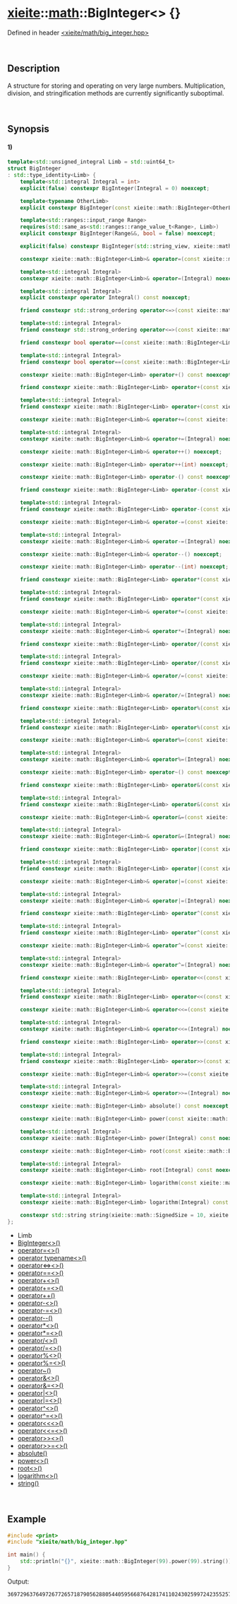 # [xieite](../../xieite.md)\:\:[math](../../math.md)\:\:BigInteger\<\> \{\}
Defined in header [<xieite/math/big_integer.hpp>](../../../include/xieite/math/big_integer.hpp)

&nbsp;

## Description
A structure for storing and operating on very large numbers. Multiplication, division, and stringification methods are currently significantly suboptimal.

&nbsp;

## Synopsis
#### 1)
```cpp
template<std::unsigned_integral Limb = std::uint64_t>
struct BigInteger
: std::type_identity<Limb> {
    template<std::integral Integral = int>
    explicit(false) constexpr BigInteger(Integral = 0) noexcept;

    template<typename OtherLimb>
    explicit constexpr BigInteger(const xieite::math::BigInteger<OtherLimb>&) noexcept;

    template<std::ranges::input_range Range>
    requires(std::same_as<std::ranges::range_value_t<Range>, Limb>)
    explicit constexpr BigInteger(Range&&, bool = false) noexcept;

    explicit(false) constexpr BigInteger(std::string_view, xieite::math::SignedSize = 10, xieite::strings::NumberComponents = xieite::strings::NumberComponents()) noexcept;

    constexpr xieite::math::BigInteger<Limb>& operator=(const xieite::math::BigInteger<Limb>&) noexcept;

    template<std::integral Integral>
    constexpr xieite::math::BigInteger<Limb>& operator=(Integral) noexcept;

    template<std::integral Integral>
    explicit constexpr operator Integral() const noexcept;

    friend constexpr std::strong_ordering operator<=>(const xieite::math::BigInteger<Limb>&, const xieite::math::BigInteger<Limb>&) noexcept;

    template<std::integral Integral>
    friend constexpr std::strong_ordering operator<=>(const xieite::math::BigInteger<Limb>&, Integral) noexcept;

    friend constexpr bool operator==(const xieite::math::BigInteger<Limb>&, const xieite::math::BigInteger<Limb>&) const noexcept;

    template<std::integral Integral>
    friend constexpr bool operator==(const xieite::math::BigInteger<Limb>&, Integral) const noexcept;

    constexpr xieite::math::BigInteger<Limb> operator+() const noexcept;

    friend constexpr xieite::math::BigInteger<Limb> operator+(const xieite::math::BigInteger<Limb>&, const xieite::math::BigInteger<Limb>&) noexcept;

    template<std::integral Integral>
    friend constexpr xieite::math::BigInteger<Limb> operator+(const xieite::math::BigInteger<Limb>&, Integral) noexcept;

    constexpr xieite::math::BigInteger<Limb>& operator+=(const xieite::math::BigInteger<Limb>&) noexcept;

    template<std::integral Integral>
    constexpr xieite::math::BigInteger<Limb>& operator+=(Integral) noexcept;

    constexpr xieite::math::BigInteger<Limb>& operator++() noexcept;

    constexpr xieite::math::BigInteger<Limb> operator++(int) noexcept;

    constexpr xieite::math::BigInteger<Limb> operator-() const noexcept;

    friend constexpr xieite::math::BigInteger<Limb> operator-(const xieite::math::BigInteger<Limb>&, const xieite::math::BigInteger<Limb>&) noexcept;

    template<std::integral Integral>
    friend constexpr xieite::math::BigInteger<Limb> operator-(const xieite::math::BigInteger<Limb>&, Integral) noexcept;

    constexpr xieite::math::BigInteger<Limb>& operator-=(const xieite::math::BigInteger<Limb>&) noexcept;

    template<std::integral Integral>
    constexpr xieite::math::BigInteger<Limb>& operator-=(Integral) noexcept;

    constexpr xieite::math::BigInteger<Limb>& operator--() noexcept;

    constexpr xieite::math::BigInteger<Limb> operator--(int) noexcept;

    friend constexpr xieite::math::BigInteger<Limb> operator*(const xieite::math::BigInteger<Limb>&, const xieite::math::BigInteger<Limb>&);

    template<std::integral Integral>
    friend constexpr xieite::math::BigInteger<Limb> operator*(const xieite::math::BigInteger<Limb>&, Integral) noexcept;

    constexpr xieite::math::BigInteger<Limb>& operator*=(const xieite::math::BigInteger<Limb>&) noexcept;

    template<std::integral Integral>
    constexpr xieite::math::BigInteger<Limb>& operator*=(Integral) noexcept;

    friend constexpr xieite::math::BigInteger<Limb> operator/(const xieite::math::BigInteger<Limb>&, const xieite::math::BigInteger<Limb>&) noexcept;

    template<std::integral Integral>
    friend constexpr xieite::math::BigInteger<Limb> operator/(const xieite::math::BigInteger<Limb>&, Integral) noexcept;

    constexpr xieite::math::BigInteger<Limb>& operator/=(const xieite::math::BigInteger<Limb>&) noexcept;

    template<std::integral Integral>
    constexpr xieite::math::BigInteger<Limb>& operator/=(Integral) noexcept;

    friend constexpr xieite::math::BigInteger<Limb> operator%(const xieite::math::BigInteger<Limb>&, const xieite::math::BigInteger<Limb>&) noexcept;

    template<std::integral Integral>
    friend constexpr xieite::math::BigInteger<Limb> operator%(const xieite::math::BigInteger<Limb>&, Integral) noexcept;

    constexpr xieite::math::BigInteger<Limb>& operator%=(const xieite::math::BigInteger<Limb>&) noexcept;

    template<std::integral Integral>
    constexpr xieite::math::BigInteger<Limb>& operator%=(Integral) noexcept;

    constexpr xieite::math::BigInteger<Limb> operator~() const noexcept;

    friend constexpr xieite::math::BigInteger<Limb> operator&(const xieite::math::BigInteger<Limb>&, const xieite::math::BigInteger<Limb>&) noexcept;

    template<std::integral Integral>
    friend constexpr xieite::math::BigInteger<Limb> operator&(const xieite::math::BigInteger<Limb>&, Integral) noexcept;

    constexpr xieite::math::BigInteger<Limb>& operator&=(const xieite::math::BigInteger<Limb>&) noexcept;

    template<std::integral Integral>
    constexpr xieite::math::BigInteger<Limb>& operator&=(Integral) noexcept;

    friend constexpr xieite::math::BigInteger<Limb> operator|(const xieite::math::BigInteger<Limb>&, const xieite::math::BigInteger<Limb>&) noexcept;

    template<std::integral Integral>
    friend constexpr xieite::math::BigInteger<Limb> operator|(const xieite::math::BigInteger<Limb>&, Integral) noexcept;

    constexpr xieite::math::BigInteger<Limb>& operator|=(const xieite::math::BigInteger<Limb>&) noexcept;

    template<std::integral Integral>
    constexpr xieite::math::BigInteger<Limb>& operator|=(Integral) noexcept;

    friend constexpr xieite::math::BigInteger<Limb> operator^(const xieite::math::BigInteger<Limb>&, const xieite::math::BigInteger<Limb>&) noexcept;

    template<std::integral Integral>
    friend constexpr xieite::math::BigInteger<Limb> operator^(const xieite::math::BigInteger<Limb>&, Integral) noexcept;

    constexpr xieite::math::BigInteger<Limb>& operator^=(const xieite::math::BigInteger<Limb>&) noexcept;

    template<std::integral Integral>
    constexpr xieite::math::BigInteger<Limb>& operator^=(Integral) noexcept;

    friend constexpr xieite::math::BigInteger<Limb> operator<<(const xieite::math::BigInteger<Limb>&, const xieite::math::BigInteger<Limb>&) noexcept;

    template<std::integral Integral>
    friend constexpr xieite::math::BigInteger<Limb> operator<<(const xieite::math::BigInteger<Limb>&, Integral) noexcept;

    constexpr xieite::math::BigInteger<Limb>& operator<<=(const xieite::math::BigInteger<Limb>&) noexcept;

    template<std::integral Integral>
    constexpr xieite::math::BigInteger<Limb>& operator<<=(Integral) noexcept;

    friend constexpr xieite::math::BigInteger<Limb> operator>>(const xieite::math::BigInteger<Limb>&, const xieite::math::BigInteger<Limb>&) noexcept;

    template<std::integral Integral>
    friend constexpr xieite::math::BigInteger<Limb> operator>>(const xieite::math::BigInteger<Limb>&, Integral) noexcept;

    constexpr xieite::math::BigInteger<Limb>& operator>>=(const xieite::math::BigInteger<Limb>&) noexcept;

    template<std::integral Integral>
    constexpr xieite::math::BigInteger<Limb>& operator>>=(Integral) noexcept;

    constexpr xieite::math::BigInteger<Limb> absolute() const noexcept;

    constexpr xieite::math::BigInteger<Limb> power(const xieite::math::BigInteger<Limb>&) const noexcept;

    template<std::integral Integral>
    constexpr xieite::math::BigInteger<Limb> power(Integral) const noexcept;

    constexpr xieite::math::BigInteger<Limb> root(const xieite::math::BigInteger<Limb>&) const noexcept;

    template<std::integral Integral>
    constexpr xieite::math::BigInteger<Limb> root(Integral) const noexcept;

    constexpr xieite::math::BigInteger<Limb> logarithm(const xieite::math::BigInteger<Limb>&) const noexcept;

    template<std::integral Integral>
    constexpr xieite::math::BigInteger<Limb> logarithm(Integral) const noexcept;

    constexpr std::string string(xieite::math::SignedSize = 10, xieite::strings::NumberComponents = xieite::strings::NumberComponents()) const noexcept;
};
```
- Limb
- [BigInteger\<\>\(\)](./structures/big_integer/1/operators/constructor.md)
- [operator=\<\>\(\)](./structures/big_integer/1/operators/assign.md)
- [operator typename\<\>\(\)](./structures/big_integer/1/operators/cast.md)
- [operator\<=\>\<\>\(\)](./structures/big_integer/1/operators/spaceship.md)
- [operator==\<\>\(\)](./structures/big_integer/1/operators/equal.md)
- [operator+\<\>\(\)](./structures/big_integer/1/operators/add.md)
- [operator+=\<\>\(\)](./structures/big_integer/1/operators/addAssign.md)
- [operator++\(\)](./structures/big_integer/1/operators/increment.md)
- [operator-\<\>\(\)](./structures/big_integer/1/operators/subtract.md)
- [operator-=\<\>\(\)](./structures/big_integer/1/operators/subtract_assign.md)
- [operator--\(\)](./structures/big_integer/1/operators/decrement.md)
- [operator*\<\>\(\)](./structures/big_integer/1/operators/multiply.md)
- [operator*=\<\>\(\)](./structures/big_integer/1/operators/multiply_assign.md)
- [operator/\<\>\(\)](./structures/big_integer/1/operators/divide.md)
- [operator/=\<\>\(\)](./structures/big_integer/1/operators/divide_assign.md)
- [operator%\<\>\(\)](./structures/big_integer/1/operators/modulo.md)
- [operator%=\<\>\(\)](./structures/big_integer/1/operators/modulo_assign.md)
- [operator~\(\)](./structures/big_integer/1/operators/bitwise_not.md)
- [operator&\<\>\(\)](./structures/big_integer/1/operators/bitwise_and.md)
- [operator&=\<\>\(\)](./structures/big_integer/1/operators/bitwise_and_assign.md)
- [operator|\<\>\(\)](./structures/big_integer/1/operators/bitwise_or.md)
- [operator|=\<\>\(\)](./structures/big_integer/1/operators/bitwise_or_assign.md)
- [operator^\<\>\(\)](./structures/big_integer/1/operators/bitwise_xor.md)
- [operator^=\<\>\(\)](./structures/big_integer/1/operators/bitwise_xor_assign.md)
- [operator\<\<\<\>\(\)](./structures/big_integer/1/operators/bitwise_shift_left.md)
- [operator\<\<=\<\>\(\)](./structures/big_integer/1/operators/bitwise_shift_left_assign.md)
- [operator\>\>\<\>\(\)](./structures/big_integer/1/operators/bitwise_shift_right.md)
- [operator\>\>=\<\>\(\)](./structures/big_integer/1/operators/bitwise_shift_right_assign.md)
- [absolute\(\)](./structures/big_integer/1/absolute.md)
- [power\<\>\(\)](./structures/big_integer/1/power.md)
- [root\<\>\(\)](./structures/big_integer/1/root.md)
- [logarithm\<\>\(\)](./structures/big_integer/1/logarithm.md)
- [string\(\)](./structures/big_integer/1/string.md)

&nbsp;

## Example
```cpp
#include <print>
#include "xieite/math/big_integer.hpp"

int main() {
    std::println("{}", xieite::math::BigInteger(99).power(99).string());
}
```
Output:
```
369729637649726772657187905628805440595668764281741102430259972423552570455277523421410650010128232727940978889548326540119429996769494359451621570193644014418071060667659301384999779999159200499899
```
